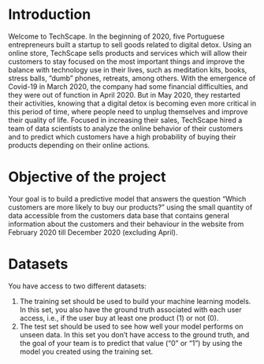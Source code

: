 # Introduction
Welcome to TechScape. In the beginning of 2020, five Portuguese entrepreneurs built
a startup to sell goods related to digital detox. Using an online store, TechScape sells
products and services which will allow their customers to stay focused on the most
important things and improve the balance with technology use in their lives, such as
meditation kits, books, stress balls, ”dumb” phones, retreats, among others.
With the emergence of Covid-19 in March 2020, the company had some financial
difficulties, and they were out of function in April 2020. But in May 2020, they
restarted their activities, knowing that a digital detox is becoming even more critical
in this period of time, where people need to unplug themselves and improve their
quality of life.
Focused in increasing their sales, TechScape hired a team of data scientists to
analyze the online behavior of their customers and to predict which customers have
a high probability of buying their products depending on their online actions.
# Objective of the project
Your goal is to build a predictive model that answers the question “Which customers
are more likely to buy our products?” using the small quantity of data accessible
from the customers data base that contains general information about the customers
and their behaviour in the website from February 2020 till December 2020 (excluding
April).
# Datasets
You have access to two different datasets:
1. The training set should be used to build your machine learning models. In this
set, you also have the ground truth associated with each user access, i.e., if the
user buy at least one product (1) or not (0).
2. The test set should be used to see how well your model performs on unseen
data. In this set you don’t have access to the ground truth, and the goal of
your team is to predict that value (“0” or “1”) by using the model you created
using the training set.
